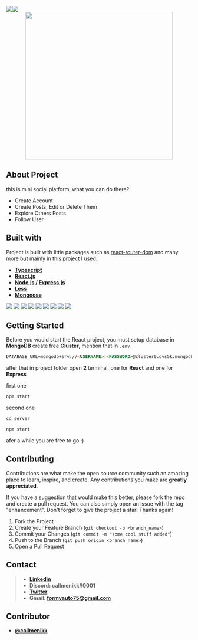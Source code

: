 <div style="display: flex">
	<img src="https://img.shields.io/github/contributors/callmenikk/Blog-Express.svg">
	<img src="https://img.shields.io/github/issues/callmenikk/Hipika.svg">
</div>

<div align="center">
	<img src="https://i.ibb.co/LrpX3g0/normal-text.png" width="400px">
</div>

##  About Project

this is mini social platform, what you can do there?
* Create Account
* Create Posts, Edit or Delete Them
* Explore Others Posts
* Follow User

## Built with

Project is built with little packages such as [react-router-dom](https://github.com/remix-run/react-router) and many more but mainly in this project I used:

* **[Typescript](https://github.com/microsoft/TypeScript)**
* **[React.js](https://github.com/facebook/react)**
* **[Node.js](https://github.com/nodejs/node) / [Express.js](https://github.com/expressjs/express)**
* **[Less](https://github.com/less/less.js)**
* **[Mongoose](https://github.com/Automattic/mongoose)**
<div>
	<img src="https://img.shields.io/badge/MongoDB-4EA94B?style=for-the-badge&logo=mongodb&logoColor=white">
	<img src="https://img.shields.io/badge/Express.js-000000?style=for-the-badge&logo=express&logoColor=white">
		<img src="https://img.shields.io/badge/Node.js-339933?style=for-the-badge&logo=nodedotjs&logoColor=white">
		<img src="https://img.shields.io/badge/npm-CB3837?style=for-the-badge&logo=npm&logoColor=white">
		<img src="https://img.shields.io/badge/React-20232A?style=for-the-badge&logo=react&logoColor=61DAFB">
		<img src="https://img.shields.io/badge/React_Router-CA4245?style=for-the-badge&logo=react-router&logoColor=white`">
		<img src="https://img.shields.io/badge/JavaScript-323330?style=for-the-badge&logo=javascript&logoColor=F7DF1E">
		<img src="https://img.shields.io/badge/TypeScript-007ACC?style=for-the-badge&logo=typescript&logoColor=white">
		<img src="https://img.shields.io/badge/prettier-1A2C34?style=for-the-badge&logo=prettier&logoColor=F7BA3E">
<div>

## Getting Started
 Before you would start the React project, you must setup database in **MongoDB**
create free **Cluster**, mention that in `.env` 

```HTML
DATABASE_URL=mongodb+srv://<USERNAME>:<PASSWORD>@cluster0.dvs5k.mongodb.net/<CLUSTER_NAME>?retryWrites=true&w=majority
```

after that in project folder open **2** terminal, one for **React** and one for **Express**

first one
```js
npm start
```

second one
```js
cd server
```
```js
npm start
```

afer a while you are free to go :) 

## Contributing

Contributions are what make the open source community such an amazing place to learn, inspire, and create. Any contributions you make are  **greatly appreciated**.

If you have a suggestion that would make this better, please fork the repo and create a pull request. You can also simply open an issue with the tag "enhancement". Don't forget to give the project a star! Thanks again!

1.  Fork the Project
2.  Create your Feature Branch (`git checkout -b <branch_name>`)
3.  Commit your Changes (`git commit -m "some cool stuff added"`)
4.  Push to the Branch (`git push origin <branch_name>`)
5.  Open a Pull Request

## Contact
> * **[Linkedin](https://www.linkedin.com/in/nikoloz-imerlishvili-576a43203/)**
> * **Discord: callmenikk#0001**
> * **[Twitter](https://twitter.com/callmenikkkk)**
> * **Gmail: formyauto75@gmail.com**
	
## Contributor
* **[@callmenikk](https://github.com/callmenikk)**
